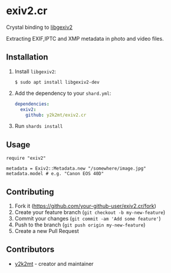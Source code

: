 # exiv2.cr

Crystal binding to [libgexiv2](https://wiki.gnome.org/Projects/gexiv2)

Extracting EXIF,IPTC and XMP metadata in photo and video files.

## Installation

1. Install `libgexiv2`:

   ```shell
   $ sudo apt install libgexiv2-dev
   ```

1. Add the dependency to your `shard.yml`:

   ```yaml
   dependencies:
     exiv2:
       github: y2k2mt/exiv2.cr
   ```

1. Run `shards install`

## Usage

```crystal
require "exiv2"

metadata = Exiv2::Metadata.new "/somewhere/image.jpg"
metadata.model # e.g. "Canon EOS 40D"
```

## Contributing

1. Fork it (<https://github.com/your-github-user/exiv2.cr/fork>)
2. Create your feature branch (`git checkout -b my-new-feature`)
3. Commit your changes (`git commit -am 'Add some feature'`)
4. Push to the branch (`git push origin my-new-feature`)
5. Create a new Pull Request

## Contributors

- [y2k2mt](https://github.com/your-github-user) - creator and maintainer
